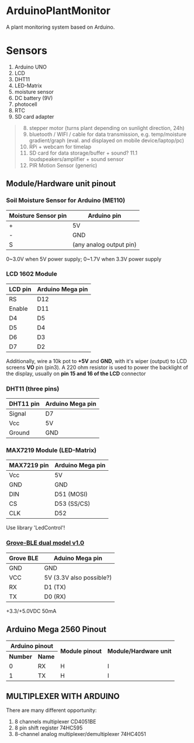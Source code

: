 

# ArduinoPlantMonitor
A plant monitoring system based on Arduino.

# Sensors
1. Arduino UNO
2. LCD
3. DHT11
4. LED-Matrix
5. moisture sensor
6. DC battery (9V)
7. photocell
8. RTC
8. SD card adapter

> 8. stepper motor (turns plant depending on sunlight direction, 24h)
> 9. bluetooth / WIFI / cable for data transmission, e.g. temp/moisture
gradient/graph (eval. and displayed on mobile device/laptop/pc)
> 10. RPi + webcam for timelap
> 11. SD card for data storage/buffer + sound?
>     11.1 loudspeakers/amplifier + sound sensor
> 12. PIR Motion Sensor (generic)

## Module/Hardware unit pinout
### Soil Moisture Sensor for Arduino (ME110)
| Moisture Sensor pin | Arduino pin |
|---|---|
| + | 5V |
| - | GND |
| S |  (any analog output pin) |

0~3.0V when 5V power supply; 0~1.7V when 3.3V power supply

### LCD 1602 Module
| LCD pin | Arduino Mega pin |
|---|---|
| RS | D12 |
| Enable | D11 |
| D4 | D5 |
| D5 | D4 |
| D6 | D3 |
| D7 | D2 |

Additionally, wire a 10k pot to **+5V** and **GND**, with it's wiper (output) to LCD screens **VO** pin (pin3). A 220 ohm resistor is used to power the backlight of the display, usually on **pin 15 and 16 of the LCD** connector

### DHT11 (three pins)
| DHT11 pin | Arduino Mega pin |
|---|---|
| Signal | D7 |
| Vcc | 5V |
| Ground | GND |

### MAX7219 Module (LED-Matrix)
| MAX7219 pin | Arduino Mega pin |
|---|---|
| Vcc | 5V |
| GND | GND |
| DIN | D51 (MOSI) |
| CS | D53 (SS/CS) |
| CLK | D52 |

Use library 'LedControl'!

### [Grove-BLE dual model v1.0](http://wiki.seeedstudio.com/Grove-BLE-dual_model-v1.0/)
| Grove BLE | Aduino Mega pin |
|---|---|
| GND | GND |
| VCC | 5V (3.3V also possible?) |
| RX | D1 (TX) |
|TX | D0 (RX) |

+3.3/+5.0VDC 50mA

## Arduino Mega 2560 Pinout

<table>
   <tr>
      <th colspan="2">Arduino pinout</th>
      <th rowspan="2">Module pinout</th>
      <th rowspan="2">Module/Hardware unit</th>
   </tr>
   <tr>
      <th>Number</th>
      <th>Name</th>
   </tr>
   <tr>
      <td>0</td>
      <td>RX</td>
      <td>H</td>
      <td>I</td>
   </tr>
   <tr>
      <td>1</td>
      <td>TX</td>
      <td>H</td>
      <td>I</td>
   </tr>
</table>

## MULTIPLEXER WITH ARDUINO
There are many different opportunity: 
1.    8 channels multiplexer CD4051BE
2.    8 pin shift register 74HC595
3.    8-channel analog multiplexer/demultiplexer 74HC4051
